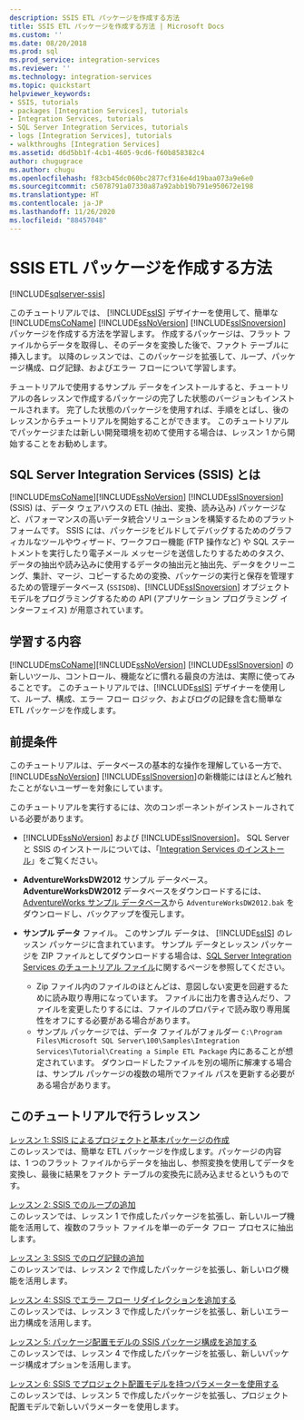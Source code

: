 ```yaml
---
description: SSIS ETL パッケージを作成する方法
title: SSIS ETL パッケージを作成する方法 | Microsoft Docs
ms.custom: ''
ms.date: 08/20/2018
ms.prod: sql
ms.prod_service: integration-services
ms.reviewer: ''
ms.technology: integration-services
ms.topic: quickstart
helpviewer_keywords:
- SSIS, tutorials
- packages [Integration Services], tutorials
- Integration Services, tutorials
- SQL Server Integration Services, tutorials
- logs [Integration Services], tutorials
- walkthroughs [Integration Services]
ms.assetid: d6d5bb1f-4cb1-4605-9cd6-f60b858382c4
author: chugugrace
ms.author: chugu
ms.openlocfilehash: f83cb45dc060bc2877cf316e4d19baa073a9e6e0
ms.sourcegitcommit: c5078791a07330a87a92abb19b791e950672e198
ms.translationtype: HT
ms.contentlocale: ja-JP
ms.lasthandoff: 11/26/2020
ms.locfileid: "88457048"
---
```

# <a name="ssis-how-to-create-an-etl-package"></a>SSIS ETL パッケージを作成する方法

[!INCLUDE[sqlserver-ssis](../includes/applies-to-version/sqlserver-ssis.md)]



このチュートリアルでは、 [!INCLUDE[ssIS](../includes/ssis-md.md)] デザイナーを使用して、簡単な [!INCLUDE[msCoName](../includes/msconame-md.md)] [!INCLUDE[ssNoVersion](../includes/ssnoversion-md.md)] [!INCLUDE[ssISnoversion](../includes/ssisnoversion-md.md)] パッケージを作成する方法を学習します。 作成するパッケージは、フラット ファイルからデータを取得し、そのデータを変換した後で、ファクト テーブルに挿入します。 以降のレッスンでは、このパッケージを拡張して、ループ、パッケージ構成、ログ記録、およびエラー フローについて学習します。  
  
チュートリアルで使用するサンプル データをインストールすると、チュートリアルの各レッスンで作成するパッケージの完了した状態のバージョンもインストールされます。 完了した状態のパッケージを使用すれば、手順をとばし、後のレッスンからチュートリアルを開始することができます。 このチュートリアルでパッケージまたは新しい開発環境を初めて使用する場合は、レッスン 1 から開始することをお勧めします。  

## <a name="what-is-sql-server-integration-services-ssis"></a>SQL Server Integration Services (SSIS) とは

[!INCLUDE[msCoName](../includes/msconame-md.md)][!INCLUDE[ssNoVersion](../includes/ssnoversion-md.md)] [!INCLUDE[ssISnoversion](../includes/ssisnoversion-md.md)] (SSIS) は、データ ウェアハウスの ETL (抽出、変換、読み込み) パッケージなど、パフォーマンスの高いデータ統合ソリューションを構築するためのプラットフォームです。 SSIS には、パッケージをビルドしてデバッグするためのグラフィカルなツールやウィザード、ワークフロー機能 (FTP 操作など) や SQL ステートメントを実行したり電子メール メッセージを送信したりするためのタスク、データの抽出や読み込みに使用するデータの抽出元と抽出先、データをクリーニング、集計、マージ、コピーするための変換、パッケージの実行と保存を管理するための管理データベース (`SSISDB`)、[!INCLUDE[ssISnoversion](../includes/ssisnoversion-md.md)] オブジェクト モデルをプログラミングするための API (アプリケーション プログラミング インターフェイス) が用意されています。  

## <a name="what-you-learn"></a>学習する内容  
[!INCLUDE[msCoName](../includes/msconame-md.md)][!INCLUDE[ssNoVersion](../includes/ssnoversion-md.md)] [!INCLUDE[ssISnoversion](../includes/ssisnoversion-md.md)] の新しいツール、コントロール、機能などに慣れる最良の方法は、実際に使ってみることです。 このチュートリアルでは、[!INCLUDE[ssIS](../includes/ssis-md.md)] デザイナーを使用して、ループ、構成、エラー フロー ロジック、およびログの記録を含む簡単な ETL パッケージを作成します。  
  
## <a name="prerequisites"></a>前提条件  
このチュートリアルは、データベースの基本的な操作を理解している一方で、 [!INCLUDE[ssNoVersion](../includes/ssnoversion-md.md)] [!INCLUDE[ssISnoversion](../includes/ssisnoversion-md.md)]の新機能にはほとんど触れたことがないユーザーを対象にしています。  

このチュートリアルを実行するには、次のコンポーネントがインストールされている必要があります。  
  
-   [!INCLUDE[ssNoVersion](../includes/ssnoversion-md.md)] および [!INCLUDE[ssISnoversion](../includes/ssisnoversion-md.md)]。 SQL Server と SSIS のインストールについては、「[Integration Services のインストール](install-windows/install-integration-services.md)」をご覧ください。

-   **AdventureWorksDW2012** サンプル データベース。 **AdventureWorksDW2012** データベースをダウンロードするには、[AdventureWorks サンプル データベース](https://github.com/Microsoft/sql-server-samples/releases/tag/adventureworks)から `AdventureWorksDW2012.bak` をダウンロードし、バックアップを復元します。  

-   **サンプル データ** ファイル。 このサンプル データは、 [!INCLUDE[ssIS](../includes/ssis-md.md)] のレッスン パッケージに含まれています。 サンプル データとレッスン パッケージを ZIP ファイルとしてダウンロードする場合は、[SQL Server Integration Services のチュートリアル ファイル](https://www.microsoft.com/download/details.aspx?id=56827)に関するページを参照してください。

    - Zip ファイル内のファイルのほとんどは、意図しない変更を回避するために読み取り専用になっています。 ファイルに出力を書き込んだり、ファイルを変更したりするには、ファイルのプロパティで読み取り専用属性をオフにする必要がある場合があります。
    - サンプル パッケージでは、データ ファイルがフォルダー `C:\Program Files\Microsoft SQL Server\100\Samples\Integration Services\Tutorial\Creating a Simple ETL Package` 内にあることが想定されています。 ダウンロードしたファイルを別の場所に解凍する場合は、サンプル パッケージの複数の場所でファイル パスを更新する必要がある場合があります。

## <a name="lessons-in-this-tutorial"></a>このチュートリアルで行うレッスン  
[レッスン 1: SSIS によるプロジェクトと基本パッケージの作成](../integration-services/lesson-1-create-a-project-and-basic-package-with-ssis.md)  
このレッスンでは、簡単な ETL パッケージを作成します。パッケージの内容は、1 つのフラット ファイルからデータを抽出し、参照変換を使用してデータを変換し、最後に結果をファクト テーブルの変換先に読み込ませるというものです。  
  
[レッスン 2: SSIS でのループの追加](../integration-services/lesson-2-adding-looping-with-ssis.md)  
このレッスンでは、レッスン 1 で作成したパッケージを拡張し、新しいループ機能を活用して、複数のフラット ファイルを単一のデータ フロー プロセスに抽出します。  
  
[レッスン 3: SSIS でのログ記録の追加](../integration-services/lesson-3-add-logging-with-ssis.md)  
このレッスンでは、レッスン 2 で作成したパッケージを拡張し、新しいログ機能を活用します。  
  
[レッスン 4: SSIS でエラー フロー リダイレクションを追加する](../integration-services/lesson-4-add-error-flow-redirection-with-ssis.md)  
このレッスンでは、レッスン 3 で作成したパッケージを拡張し、新しいエラー出力構成を活用します。  
  
[レッスン 5: パッケージ配置モデルの SSIS パッケージ構成を追加する](../integration-services/lesson-5-add-ssis-package-configurations-for-the-package-deployment-model.md)  
このレッスンでは、レッスン 4 で作成したパッケージを拡張し、新しいパッケージ構成オプションを活用します。  
  
[レッスン 6: SSIS でプロジェクト配置モデルを持つパラメーターを使用する](../integration-services/lesson-6-using-parameters-with-the-project-deployment-model-in-ssis.md)  
このレッスンでは、レッスン 5 で作成したパッケージを拡張し、プロジェクト配置モデルで新しいパラメーターを使用します。  
  
  
  
